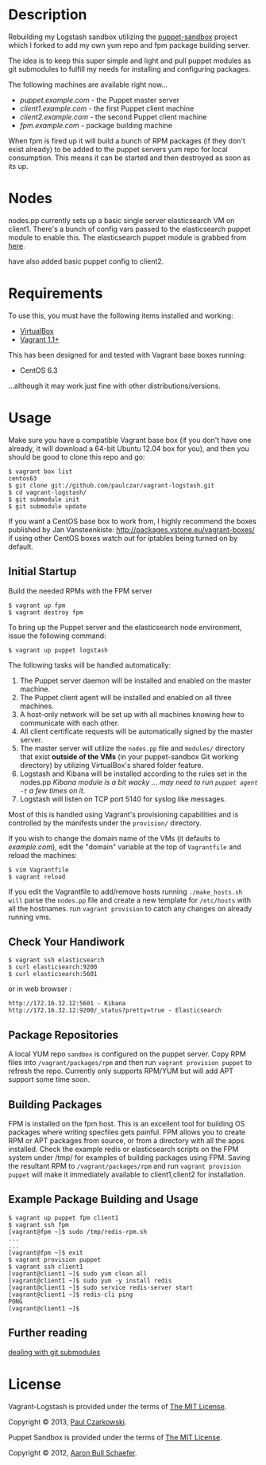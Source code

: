 Description
===========

Rebuilding my Logstash sandbox utilizing the [puppet-sandbox](https://github.com/paulczar/puppet-sandbox) project which I forked to add my own yum repo and fpm package building server.

The idea is to keep this super simple and light and pull puppet modules as git submodules to fulfill my needs for installing and configuring packages.

The following machines are available right now...   

* _puppet.example.com_  - the Puppet master server
* _client1.example.com_ - the first Puppet client machine
* _client2.example.com_ - the second Puppet client machine
* _fpm.example.com_     - package building machine


When fpm is fired up it will build a bunch of RPM packages (if they don't exist already) to be added to the puppet servers yum repo for local consumption.   This means it can be started and then destroyed as soon as its up.


Nodes
=====

nodes.pp currently sets up a basic single server elasticsearch VM on client1.   There's a bunch of config vars passed to the elasticsearch puppet module to enable this.    The elasticsearch puppet module is grabbed from [here](https://github.com/electrical/puppet-elasticsearch).

have also added basic puppet config to client2.    


Requirements
============

To use this, you must have the following items installed and working:

* [VirtualBox](https://www.virtualbox.org/)
* [Vagrant 1.1+](http://vagrantup.com/)

This has been designed for and tested with Vagrant base boxes running:

* CentOS 6.3


...although it may work just fine with other distributions/versions.

Usage
=====

Make sure you have a compatible Vagrant base box (if you don't have one
already, it will download a 64-bit Ubuntu 12.04 box for you), and then you
should be good to clone this repo and go:

    $ vagrant box list
    centos63
    $ git clone git://github.com/paulczar/vagrant-logstash.git
    $ cd vagrant-logstash/
    $ git submodule init
    $ git submodule update


If you want a CentOS base box to work from, I highly recommend the boxes
published by Jan Vansteenkiste: http://packages.vstone.eu/vagrant-boxes/
if using other CentOS boxes watch out for iptables being turned on by default.

Initial Startup
---------------

Build the needed RPMs with the FPM server

    $ vagrant up fpm
    $ vagrant destroy fpm

To bring up the Puppet server and the elasticsearch node environment, issue the following command:

    $ vagrant up puppet logstash

The following tasks will be handled automatically:

1. The Puppet server daemon will be installed and enabled on the master
   machine.
2. The Puppet client agent will be installed and enabled on all three machines.
3. A host-only network will be set up with all machines knowing how to
   communicate with each other.
4. All client certificate requests will be automatically signed by the master
   server.
5. The master server will utilize the `nodes.pp` file and `modules/` directory
   that exist **outside of the VMs** (in your puppet-sandbox Git working
   directory) by utilizing VirtualBox's shared folder feature.
6. Logstash and Kibana will be installed according to the rules set in the nodes.pp
   _Kibana module is a bit wacky ...  may need to run `puppet agent -t` a few times on it._
7. Logstash will listen on TCP port 5140 for syslog like messages.

Most of this is handled using Vagrant's provisioning capabilities and is
controlled by the manifests under the `provision/` directory. 

If you wish to change the domain name of the VMs (it defaults to
_example.com_), edit the "domain" variable at the top of `Vagrantfile` and
reload the machines:

    $ vim Vagrantfile
    $ vagrant reload

If you edit the Vagrantfile to add/remove hosts running `./make_hosts.sh will` parse the `nodes.pp` file and create a new template for `/etc/hosts` with all the hostnames.   run `vagrant provision` to catch any changes on already running vms.



Check Your Handiwork
--------------------

    $ vagrant ssh elasticsearch
    $ curl elasticsearch:9200
    $ curl elasticsearch:5601

or in web browser :

    http://172.16.32.12:5601 - Kibana
    http://172.16.32.12:9200/_status?pretty=true - Elasticsearch

Package Repositories
--------------------

A local YUM repo `sandbox` is configured on the puppet server.     Copy RPM files into `/vagrant/packages/rpm` and then run `vagrant provision puppet` to refresh the repo.    Currently only supports RPM/YUM but will add APT support some time soon.

Building Packages
-----------------

FPM is installed on the fpm host.   This is an excellent tool for building OS packages where writing specfiles gets painful.    FPM allows you to create RPM or APT packages from source,  or from a directory with all the apps installed.    Check the example redis or elasticsearch scripts on the FPM system under /tmp/ for examples of building packages using FPM.    Saving the resultant RPM to `/vagrant/packages/rpm` and run `vagrant provision puppet` will make it immediately available to client1,client2 for installation. 

Example Package Building and Usage
----------------------------------

    $ vagrant up puppet fpm client1
    $ vagrant ssh fpm
    [vagrant@fpm ~]$ sudo /tmp/redis-rpm.sh
    ...
    ...
    [vagrant@fpm ~]$ exit
    $ vagrant provision puppet
    $ vagrant ssh client1
    [vagrant@client1 ~]$ sudo yum clean all
    [vagrant@client1 ~]$ sudo yum -y install redis
    [vagrant@client1 ~]$ sudo service redis-server start
    [vagrant@client1 ~]$ redis-cli ping
    PONG
    [vagrant@client1 ~]$


Further reading
---------------

[dealing with git submodules](http://git-scm.com/book/en/Git-Tools-Submodules)


License
=======

Vagrant-Logstash is provided under the terms of [The MIT
License](http://www.opensource.org/licenses/MIT).

Copyright &copy; 2013, [Paul Czarkowski](mailto:paul@paulcz.net).


Puppet Sandbox is provided under the terms of [The MIT
License](http://www.opensource.org/licenses/MIT).

Copyright &copy; 2012, [Aaron Bull Schaefer](mailto:aaron@elasticdog.com).
